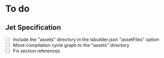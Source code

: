 # To do

## Jet Specification

- [ ] Include the "assets" directory in the lsbuilder.json "assetFiles" option
- [ ] Move compilation cycle graph to the "assets" directory
- [ ] Fix section references